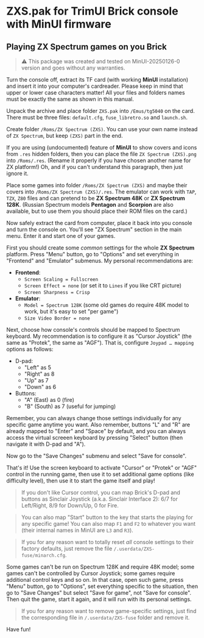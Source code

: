 # ZXS.pak for TrimUI Brick console with MinUI firmware

## Playing ZX Spectrum games on you Brick

> ⚠️ This package was created and tested on MinUI-20250126-0 version and goes without any warranties.

Turn the console off, extract its TF card (with working **MinUI** installation) and insert it into your computer's cardreader. Please keep in mind that upper or lower case characters matter! All your files and folders names must be exactly the same as shown in this manual.

Unpack the archive and place folder `ZXS.pak` into `/Emus/tg5040` on the card. There must be three files: `default.cfg`, `fuse_libretro.so` and `launch.sh`.

Create folder `/Roms/ZX Spectrum (ZXS)`. You can use your own name instead of `ZX Spectrum`, but keep `(ZXS)` part in the end.

If you are using (undocumented) feature of **MinUI** to show covers and icons from `.res` hidden folders, then you can place the file `ZX Spectrum (ZXS).png` into `/Roms/.res`. (Rename it properly if you have chosen another name for ZX platform!) Oh, and if you can't understand this paragraph, then just ignore it.

Place some games into folder `/Roms/ZX Spectrum (ZXS)` and maybe their covers into `/Roms/ZX Spectrum (ZXS)/.res`. The emulator can work with `TAP`, `TZX`, `Z80` files and can pretend to be **ZX Spectrum 48K** or **ZX Spectrum 128K**. (Russian Spectrum models **Pentagon** and **Scorpion** are also available, but to use them you should place their ROM files on the card.)

Now safely extract the card from computer, place it back into you console and turn the console on. You'll see "ZX Spectrum" section in the main menu. Enter it and start one of your games.

First you should create some *common* settings for the whole **ZX Spectrum** platform. Press "Menu" button, go to "Options" and set everything in "Frontend" and "Emulator" submenus. My personal recommendations are:

- **Frontend**:
	- `Screen Scaling = Fullscreen`
	- `Screen Effect = none` (or set it to `Lines` if you like CRT picture)
	- `Screen Sharpness = Crisp`
- **Emulator**:
	- `Model = Spectrum 128K` (some old games do require 48K model to work, but it's easy to set "per game")
	- `Size Video Border = none`
	
Next, choose how console's controls should be mapped to Spectrum keyboard. My recommendation is to configure it as "Cursor Joystick" (the same as "Protek", the same as "AGF"). That is, configure `Joypad … mapping` options as follows:

- D-pad:
	- "Left" as 5
	- "Right" as 8
	- "Up" as 7
	- "Down" as 6
- Buttons:
	- "A" (East) as 0 (fire)
	- "B" (South) as 7 (useful for jumping)

Remember, you can always change those settings individually for any specific game anytime you want. Also remember, buttons "L" and "R" are already mapped to "Enter" and "Space" by default, and you can always access the virtual screeen keyboard by pressing "Select" button (then navigate it with D-pad and "A").

Now go to the "Save Changes" submenu and select "Save for console".

That's it! Use the screen keyboard to activate "Cursor" or "Protek" or "AGF" control in the running game, then use it to set additional game options (like difficulty level), then use it to start the game itself and play!

> If you don't like Cursor control, you can map Brick's D-pad and buttons as Sinclair Joystick (a.k.a. Sinclair Interface 2): 6/7 for Left/Right, 8/9 for Down/Up, 0 for Fire.

> You can also map "Start" button to the key that starts the playing for any specific game! You can also map `F1` and `F2` to whatever you want (their internal names in MinUI are `L3` and `R3`).

> If you for any reason want to totally reset *all* console settings to their factory defaults, just remove the file `/.userdata/ZXS-fuse/minarch.cfg`.

Some games can't be run on Spectrum 128K and require 48K model; some games can't be controlled by Cursor Joystick; some games require additional control keys and so on. In that case, open such game, press "Menu" button, go to "Options", set everything specific to the situation, then go to "Save Changes" but select "Save for game", not "Save for console". Then quit the game, start it again, and it will run with its personal settings.

> If you for any reason want to remove game-specific settings, just find the corresponding file in `/.userdata/ZXS-fuse` folder and remove it.

Have fun!
